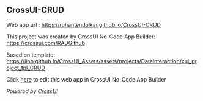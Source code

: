 ## CrossUI-CRUD
Web app url : https://rohantendolkar.github.io/CrossUI-CRUD

This project was created by CrossUI No-Code App Builder: https://crossui.com/RADGithub

Based on template: https://linb.github.io/CrossUI_Assets/assets/projects/DataInteraction/xui_project_tpl_CRUD

Click [here](https://crossui.com/RADGithub/#!from=github&owner=rohantendolkar&repo=CrossUI-CRUD) to edit this web app in CrossUI No-Code App Builder

<i>Powered by [CrossUI](https://crossui.com)</i>
